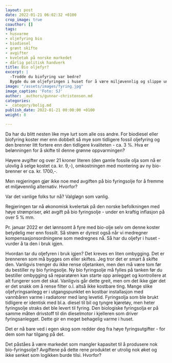 ```yaml
---
layout: post
date: 2022-01-21 06:02:32 +0100
crop_image: true
coauthor: []
tags:
- husvarme
- oljefyring bio
- biodiesel
- grønt skifte
- avgifter
- kveletak på norske markedet
- dårlig politisk handverk
title: Bio oljefyr?
excerpt: |
  -Trodde du biofyring var bedre?
  Bygde du om oljefyringen i huset for å være miljøvennlig og slippe unna høye strømregninger?
image: "/assets/images/fyring.jpg"
image_caption: 'Foto: SJ'
author: _authors/gunnar-christensen.md
categories:
- _category/bolig.md
publish_date: 2022-01-21 00:00:00 +0100
weight: 8

---
```

Da har du blitt nesten like mye lurt som alle oss andre. For biodiesel eller biofyring koster mer enn dobbelt så mye som tidligere fossil oljefyring og den brenner litt fortere enn den tidligere kvaliteten - ca. 3 %. Hva er belønningen for å skifte til denne grønne oppvarmingen?

Høyere avgifter og over 21 kroner literen (den gamle fossile olja som nå er ulovlig å selge kostet ca. kr. 9,-), omkostningen med montering av ny bio-brenner er ca. kr. 1700,-.

Men regjeringen gjør ikke noe med avgiften på bio fyringsolje for å fremme et miljøvennlig alternativ. Hvorfor?

Var det vanlige folks tur nå? Valgløgn som vanlig.

Regjeringen tar nå økonomisk kvelertak på den norske befolkningen med høye strømpriser, økt avgift på bio fyringsolje - under en kraftig inflasjon på over 5 % mm.

Pr. januar 2022 er det lønnsomt å fyre med bio-olje selv om denne koster betydelig mer enn fossilt. Så strøm er dyrest også når vi medregner kompensasjonsordningene som medregnes nå. Så har du oljefyr i huset - vurder å ta den i bruk igjen.

Hvordan tar du oljefyren i bruk igjen? Det kreves en liten ombygging. Det er brenneren som må bygges om eller skiftes. Jeg tror det er smart å skifte den. Vanligvis trenger du ikke rense oljetanken, men den må være tom før du bestiller ny bio fyringsolje. Ny bio fyringsolje må fylles på tanken før du bestiller ombygging så reparatøren kan starte opp anlegget og kontrollere at alt fungerer som det skal. Vanligvis går dette greit, men om det ikke gjør det er det snakk om å rense filter o.l. altså ikke kostbare ting. Mange slike oljefyringsanlegg er i utgangspunktet en kostbar installasjon med vannbåren varme i radiatorer med lang levetid. Fyringsolja som ble brukt tidligere er identisk med bl.a. diesel til bil og tyngre kjøretøy, men heter fyringsolje straks det ble levert til fyring. Den biologiske fyringsolja er på samme måten drivstoff til din dieselmotor i kjelleren som driver fyringsanlegget. Dette gir en meget behagelig varme i huset. 

Det er nå bare ved i egen skog som redder deg fra høye fyringsutgifter - for dem som har tilgang på det.

Det påståes å være markedet som mangler kapasitet til å produsere nok bio-fyringsolje? Avgiftene på dette rene produktet er utrolig nok øket og ikke senket som logikken burde tilsi. Hvorfor?